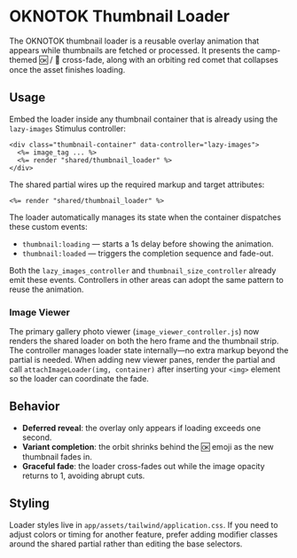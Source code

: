 # OKNOTOK Thumbnail Loader

The OKNOTOK thumbnail loader is a reusable overlay animation that appears while thumbnails are fetched or processed. It presents the camp-themed 🆗 / 🚫 cross-fade, along with an orbiting red comet that collapses once the asset finishes loading.

## Usage

Embed the loader inside any thumbnail container that is already using the `lazy-images` Stimulus controller:

```erb
<div class="thumbnail-container" data-controller="lazy-images">
  <%= image_tag ... %>
  <%= render "shared/thumbnail_loader" %>
</div>
```

The shared partial wires up the required markup and target attributes:

```erb
<%= render "shared/thumbnail_loader" %>
```

The loader automatically manages its state when the container dispatches these custom events:

- `thumbnail:loading` — starts a 1s delay before showing the animation.
- `thumbnail:loaded` — triggers the completion sequence and fade-out.

Both the `lazy_images_controller` and `thumbnail_size_controller` already emit these events. Controllers in other areas can adopt the same pattern to reuse the animation.

### Image Viewer

The primary gallery photo viewer (`image_viewer_controller.js`) now renders the shared loader on both the hero frame and the thumbnail strip. The controller manages loader state internally—no extra markup beyond the partial is needed. When adding new viewer panes, render the partial and call `attachImageLoader(img, container)` after inserting your `<img>` element so the loader can coordinate the fade.

## Behavior

- **Deferred reveal**: the overlay only appears if loading exceeds one second.
- **Variant completion**: the orbit shrinks behind the 🆗 emoji as the new thumbnail fades in.
- **Graceful fade**: the loader cross-fades out while the image opacity returns to 1, avoiding abrupt cuts.

## Styling

Loader styles live in `app/assets/tailwind/application.css`. If you need to adjust colors or timing for another feature, prefer adding modifier classes around the shared partial rather than editing the base selectors.


